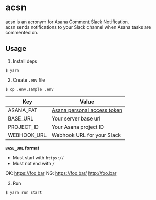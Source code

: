 # acsn

acsn is an acronym for Asana Comment Slack Notification.  
acsn sends notifications to your Slack channel when Asana tasks are commented on.

## Usage

1. Install deps

```
$ yarn 
```

2. Create `.env` file

```
$ cp .env.sample .env
```

|Key|Value|
|-|-|
|ASANA_PAT|[Asana personal access token](https://developers.asana.com/docs/personal-access-token)|
|BASE_URL|Your server base url|
|PROJECT_ID|Your Asana project ID|
|WEBHOOK_URL|Webhook URL for your Slack|

**`BASE_URL` format**

- Must start with `https://`
- Must not end with `/`

OK: https://foo.bar
NG: https://foo.bar/ http://foo.bar

3. Run

```
$ yarn run start
```
